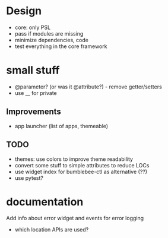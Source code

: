 # Design
- core: only PSL
- pass if modules are missing
- minimize dependencies, code
- test everything in the core framework

# small stuff
- @parameter? (or was it @attribute?) - remove getter/setters
- use __ for private

## Improvements
- app launcher (list of apps, themeable)

## TODO
- themes: use colors to improve theme readability
- convert some stuff to simple attributes to reduce LOCs
- use widget index for bumblebee-ctl as alternative (??)
- use pytest?

# documentation
Add info about error widget and events for error logging
- which location APIs are used?
